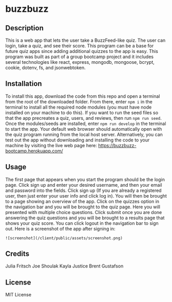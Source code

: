 # buzzbuzz

## Description

This is a web app that lets the user take a BuzzFeed-like quiz. The user can login, take a quiz, and see their score. This program can be a base for future quiz apps since adding 
additional quizzes to the app is easy. This program was built as part of a group bootcamp project and it includes several technologies like react, express, mongodb, mongoose,
bcrypt, cookie, dotenv, fs, and jsonwebtoken.

## Installation

To install this app, download the code from this repo and open a terminal from the root of the downloaded folder. From there, enter ```npm i``` in the terminal to install all the 
required node modules (you must have node installed on your machine to do this). If you want to run the seed files so that the app precreates a quiz, users, and reviews, then run 
```npm run seed```. Once the modules/seeds are installed, enter ```npm run develop``` in the terminal to start the app. Your default web browser should automatically open with
the quiz program running from the local host server. Alternatively, you can test out the app without downloading and installing the code to your machine by visiting the live web
page here: https://buzzbuzz-bootcamp.herokuapp.com/

## Usage

The first page that appears when you start the program should be the login page. Click sign up and enter your desired username, and then your email and password into the fields. Click sign up (If you are already a registered user, then just enter your user info and click log in). You will then be brought to a page showing an overview of the app. Click on the quizzes option in the navigation bar and you will be brought to the quiz page. Here you will presented with multiple choice questions. Click submit once you are done answering the quiz questions and you will be brought to a results page that shows your quiz score. You can click logout in the navigation bar to sign out. Here is a screenshot of the app after signing in:

    ![screenshot](/client/public/assets/screenshot.png)

## Credits

Julia Fritsch
Joe Shoulak
Kayla Justice
Brent Gustafson

## License

MIT License
